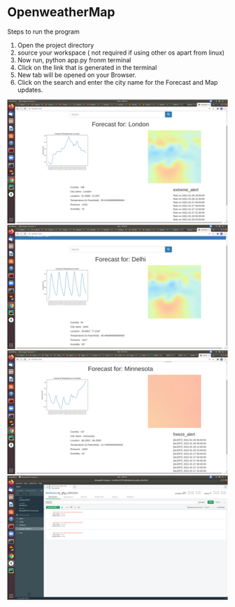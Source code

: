 # OpenweatherMap

Steps to run the program

1. Open the project directory
2. source your workspace ( not required if using other os apart from linux)
3. Now run, python app.py fronm terminal
4. Click on the link that is generated in the terminal
5. New tab will be opened on your Browser.
6. Click on the search and enter the city name for the Forecast and Map updates.

![alt text](https://github.com/Nishanth2708/OpenweatherMap/blob/main/static/myfolder/Screenshot%20from%202021-01-25%2016-02-28.png)
![alt text](https://github.com/Nishanth2708/OpenweatherMap/blob/main/static/myfolder/Screenshot%20from%202021-01-25%2016-02-55.png)
![alt text](https://github.com/Nishanth2708/OpenweatherMap/blob/main/static/myfolder/Screenshot%20from%202021-01-25%2016-15-04.png)
![alt text](https://github.com/Nishanth2708/OpenweatherMap/blob/main/MongoDB/Screenshot%20from%202021-01-25%2018-02-13.png)
